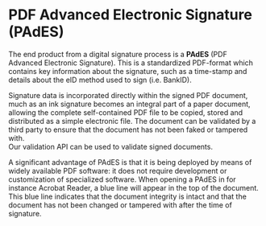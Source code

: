 # PDF Advanced Electronic Signature \(PAdES\)

The end product from a digital signature process is a **PAdES** \(PDF Advanced Electronic Signature\). This is a standardized PDF-format which contains key information about the signature, such as a time-stamp and details about the eID method used to sign \(i.e. BankID\).

Signature data is incorporated directly within the signed PDF document, much as an ink signature becomes an integral part of a paper document, allowing the complete self-contained PDF file to be copied, stored and distributed as a simple electronic file. The document can be validated by a third party to ensure that the document has not been faked or tampered with.   
Our validation API can be used to validate signed documents.

A significant advantage of PAdES is that it is being deployed by means of widely available PDF software: it does not require development or customization of specialized software. When opening a PAdES in for instance Acrobat Reader, a blue line will appear in the top of the document. This blue line indicates that the document integrity is intact and that the document has not been changed or tampered with after the time of signature.

